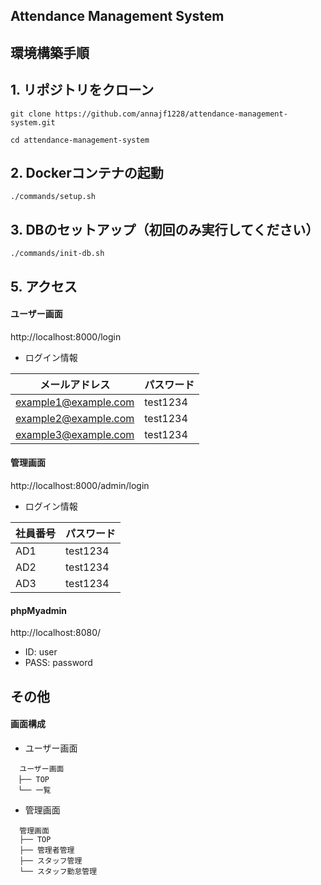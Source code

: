 ## Attendance Management System

## 環境構築手順

## 1. リポジトリをクローン
```
git clone https://github.com/annajf1228/attendance-management-system.git
```
```
cd attendance-management-system
```

## 2. Dockerコンテナの起動
```
./commands/setup.sh
```

## 3. DBのセットアップ（初回のみ実行してください）
```
./commands/init-db.sh
```

## 5. アクセス
#### ユーザー画面
http://localhost:8000/login
- ログイン情報

| メールアドレス             | パスワード  |
|------------------------|-----------|
| example1@example.com   | test1234  |
| example2@example.com   | test1234  |
| example3@example.com   | test1234  |


#### 管理画面
http://localhost:8000/admin/login
- ログイン情報

| 社員番号  | パスワード   |
|---------|-----------|
| AD1     | test1234  |
| AD2     | test1234  |
| AD3     | test1234  |

#### phpMyadmin
http://localhost:8080/
- ID: user
- PASS: password

## その他
#### 画面構成
- ユーザー画面
```
  ユーザー画面
　├── TOP
　└── 一覧
```
- 管理画面
```
  管理画面
  ├── TOP
  ├── 管理者管理
  ├── スタッフ管理
  └── スタッフ勤怠管理
```
